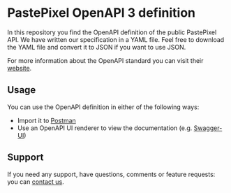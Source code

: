# PastePixel OpenAPI 3 definition
In this repository you find the OpenAPI definition of the public PastePixel API. We have written our specification in
a YAML file. Feel free to download the YAML file and convert it to JSON if you want to use JSON.

For more information about the OpenAPI standard you can visit their [website](https://swagger.io/specification/).

## Usage
You can use the OpenAPI definition in either of the following ways:
- Import it to [Postman](https://www.postman.com/)
- Use an OpenAPI UI renderer to view the documentation (e.g. [Swagger-UI](https://swagger.io/tools/swagger-ui/))

## Support
If you need any support, have questions, comments or feature requests: you can [contact us](https://pastepixel.com/contact).